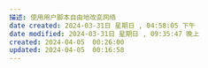 ```yaml
---
描述: 使用用户脚本自由地改变网络
date created: 2024-03-31日 星期日 , 04:58:05 下午
date modified: 2024-03-31日 星期日 , 09:35:47 晚上
created: 2024-04-05  00:26:00
updated: 2024-04-05  00:16:58
---
```

